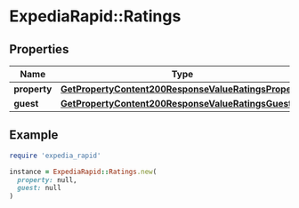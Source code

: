 # ExpediaRapid::Ratings

## Properties

| Name | Type | Description | Notes |
| ---- | ---- | ----------- | ----- |
| **property** | [**GetPropertyContent200ResponseValueRatingsProperty**](GetPropertyContent200ResponseValueRatingsProperty.md) |  | [optional] |
| **guest** | [**GetPropertyContent200ResponseValueRatingsGuest**](GetPropertyContent200ResponseValueRatingsGuest.md) |  | [optional] |

## Example

```ruby
require 'expedia_rapid'

instance = ExpediaRapid::Ratings.new(
  property: null,
  guest: null
)
```

